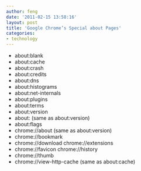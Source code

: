 ```yaml
---
author: feng
date: '2011-02-15 13:58:16'
layout: post
title: 'Google Chrome’s Special about Pages'
categories:
- technology
---
```


* about:blank
* about:cache
* about:crash
* about:credits
* about:dns
* about:histograms
* about:net-internals
* about:plugins
* about:terms
* about:version
* about: (same as about:version)
* about:flags
* chrome://about (same as about:version)
* chrome://bookmark
* chrome://download chrome://extensions
* chrome://favicon chrome://history
* chrome://thumb
* chrome://view-http-cache (same as about:cache)


